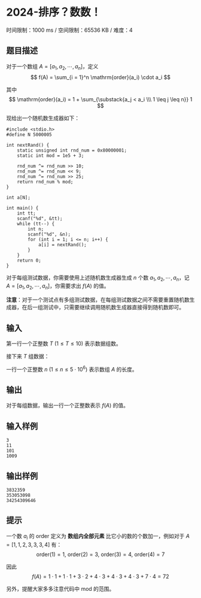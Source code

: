 # 2024-排序？数数！

时间限制：1000 ms / 空间限制：65536 KB / 难度：4

## 题目描述

对于一个数组 $A = [a_1, a_2, \cdots, a_n]$，定义
$$
f(A) = \sum_{i = 1}^n \mathrm{order}(a_i) \cdot a_i
$$

其中
$$
\mathrm{order}(a_i) = 1 + \sum_{\substack{a_j < a_i \\\ 1 \leq j \leq n}} 1
$$

现给出一个随机数生成器如下：

    #include <stdio.h>
    #define N 5000005

    int nextRand() {
        static unsigned int rnd_num = 0x80000001;
        static int mod = 1e5 + 3;

        rnd_num ^= rnd_num >> 10;
        rnd_num ^= rnd_num << 9;
        rnd_num ^= rnd_num >> 25;
        return rnd_num % mod;
    }

    int a[N];

    int main() {
        int tt;
        scanf("%d", &tt);
        while (tt--) {
            int n;
            scanf("%d", &n);
            for (int i = 1; i <= n; i++) {
                a[i] = nextRand();
            }
        }
        return 0;
    }

对于每组测试数据，你需要使用上述随机数生成器生成 $n$ 个数 $a_1, a_2, \cdots, a_n$，记 $A = [a_1, a_2, \cdots, a_n]$，你需要求出 $f(A)$ 的值。

**注意**：对于一个测试点有多组测试数据，在每组测试数据之间不需要重置随机数生成器，在后一组测试中，只需要继续调用随机数生成器直接得到随机数即可。

## 输入

第一行一个正整数 $T \ (1 \leq T \leq 10)$ 表示数据组数。

接下来 $T$ 组数据：

一行一个正整数 $n \ (1 \leq n \leq 5 \cdot 10^6)$ 表示数组 $A$ 的长度。

## 输出

对于每组数据，输出一行一个正整数表示 $f(A)$ 的值。

## 输入样例

    3
    11
    101
    1009

## 输出样例

    3832359
    353053098
    34254309646

## 提示

一个数 $a_i$ 的 $\mathrm{order}$ 定义为 **数组内全部元素** 比它小的数的个数加一，例如对于 $A = [1, 1, 2, 3, 3, 3, 4]$ 有：
$$
\mathrm{order}(1) = 1, \  \mathrm{order}(2) = 3, \  \mathrm{order}(3) = 4, \  \mathrm{order}(4) = 7
$$

因此
$$
f(A) = 1 \cdot 1 + 1 \cdot 1 + 3 \cdot 2 + 4 \cdot 3 + 4 \cdot 3 + 4 \cdot 3 + 7 \cdot 4 = 72
$$

另外，提醒大家多多注意代码中 $\text{mod}$ 的范围。

